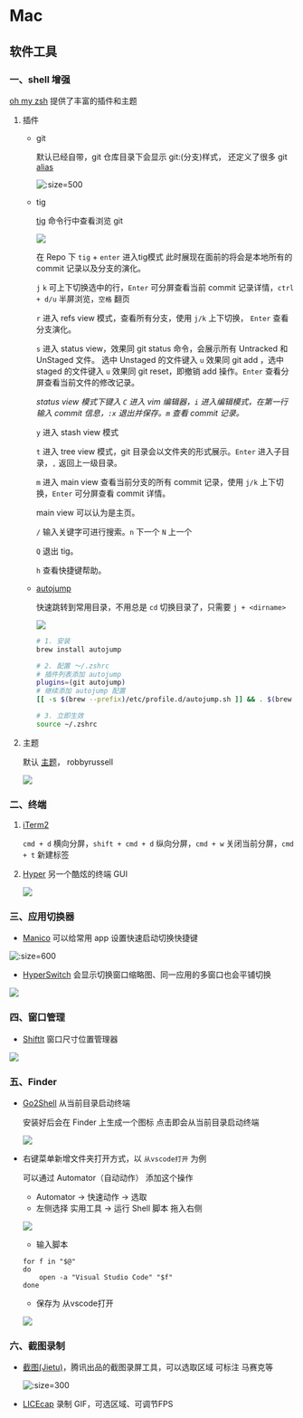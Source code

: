 # Mac

## 软件工具

### 一、shell 增强

[oh my zsh](https://ohmyz.sh/) 提供了丰富的插件和主题

1. 插件

   - git

     默认已经自带，git 仓库目录下会显示 git:(分支)样式， 还定义了很多 git [alias](https://github.com/robbyrussell/oh-my-zsh/tree/master/plugins/git)

     ![](img/zsh-git.png ':size=500')

   - tig

     [tig](https://jonas.github.io/tig/) 命令行中查看浏览 git

     ![](img/tig.gif)

     在 Repo 下 `tig` + `enter` 进入tig模式 此时展现在面前的将会是本地所有的 commit 记录以及分支的演化。

      `j` `k` 可上下切换选中的行，`Enter` 可分屏查看当前 commit 记录详情，`ctrl + d/u` 半屏浏览，`空格` 翻页

      `r` 进入 refs view  模式，查看所有分支，使用 `j/k` 上下切换， `Enter` 查看分支演化。

      `s` 进入 status view，效果同 git status 命令，会展示所有 Untracked 和 UnStaged 文件。 选中 Unstaged 的文件键入 `u` 效果同 git add ，选中 staged 的文件键入 `u` 效果同 git reset，即撤销 add 操作。`Enter` 查看分屏查看当前文件的修改记录。

      *status view 模式下键入 `C` 进入 vim 编辑器，`i` 进入编辑模式，在第一行输入 commit 信息，`:x` 退出并保存。`m` 查看 commit 记录。*

      `y` 进入 stash view 模式

      `t` 进入 tree view 模式，git 目录会以文件夹的形式展示。`Enter` 进入子目录，`,` 返回上一级目录。

      `m` 进入 main view 查看当前分支的所有 commit 记录，使用 `j/k` 上下切换，`Enter` 可分屏查看 commit 详情。

      main view 可以认为是主页。

      `/` 输入关键字可进行搜索。`n` 下一个 `N` 上一个

      `Q` 退出 tig。

      `h` 查看快捷键帮助。


   - [autojump](https://github.com/wting/autojump)

     快速跳转到常用目录，不用总是 `cd` 切换目录了，只需要 `j + <dirname>`

     ![](img/autojump.gif)

     ```bash
     # 1. 安装
     brew install autojump

     # 2. 配置 ～/.zshrc
     # 插件列表添加 autojump
     plugins=(git autojump)
     # 继续添加 autojump 配置
     [[ -s $(brew --prefix)/etc/profile.d/autojump.sh ]] && . $(brew --prefix)/etc/profile.d/autojump.sh

     # 3. 立即生效
     source ~/.zshrc
     ```

2. 主题

    默认 [主题](https://github.com/robbyrussell/oh-my-zsh/wiki/Themes)， robbyrussell

    ![](https://cloud.githubusercontent.com/assets/2618447/6316876/710cbb8c-ba03-11e4-90b3-0315d72f270c.jpg)


### 二、终端

1.  [iTerm2](https://www.iterm2.com/)

    `cmd + d` 横向分屏，`shift + cmd + d` 纵向分屏，`cmd + w` 关闭当前分屏，`cmd + t` 新建标签


2.  [Hyper](https://hyper.is) 另一个酷炫的终端 GUI

    ![](https://cloud.githubusercontent.com/assets/13041/16820268/13c9bfe6-4905-11e6-8fe4-baf8fc8d9293.gif)

### 三、应用切换器

- [Manico](https://manico.im/) 可以给常用 app 设置快速启动切换快捷键

![](img/manico.png ':size=600')

- [HyperSwitch](https://bahoom.com/hyperswitch) 会显示切换窗口缩略图、同一应用的多窗口也会平铺切换

![](img/hyperswitch.png)

### 四、窗口管理

- [Shiftlt](https://github.com/fikovnik/ShiftIt) 窗口尺寸位置管理器

![](img/shiftlt.gif)


### 五、Finder

- [Go2Shell](https://zipzapmac.com/Go2Shell) 从当前目录启动终端

  安装好后会在 Finder 上生成一个图标 点击即会从当前目录启动终端

  ![](img/findergo2shell.png)

- 右键菜单新增文件夹打开方式，以 `从vscode打开` 为例

  可以通过 Automator（自动动作） 添加这个操作

  - Automator -> 快速动作 -> 选取
  - 左侧选择 实用工具 -> 运行 Shell 脚本 拖入右侧

  ![](img/openvscode.png)

  - 输入脚本
  ```shell
  for f in "$@"
  do
      open -a "Visual Studio Code" "$f"
  done
  ```
  - 保存为 从vscode打开

  ![](img/openvscode2.png)

### 六、截图录制

- [截图(Jietu)](https://apps.apple.com/cn/app/jie-tu-jietu/id1059334054?mt=12)，腾讯出品的截图录屏工具，可以选取区域 可标注 马赛克等

  ![](img/jietu.png ':size=300')

- [LICEcap](https://www.cockos.com/licecap/) 录制 GIF，可选区域、可调节FPS
